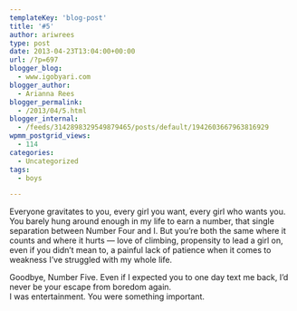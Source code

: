 ```yaml
---
templateKey: 'blog-post'
title: '#5'
author: ariwrees
type: post
date: 2013-04-23T13:04:00+00:00
url: /?p=697
blogger_blog:
  - www.igobyari.com
blogger_author:
  - Arianna Rees
blogger_permalink:
  - /2013/04/5.html
blogger_internal:
  - /feeds/3142898329549879465/posts/default/1942603667963816929
wpmm_postgrid_views:
  - 114
categories:
  - Uncategorized
tags:
  - boys

---
```

<div dir="ltr" style="text-align: left;">
  Everyone gravitates to you, every girl you want, every girl who wants you. You barely hung around enough in my life to earn a number, that single separation between Number Four and I. But you&#8217;re both the same where it counts and where it hurts &#8212; love of climbing, propensity to lead a girl on, even if you didn&#8217;t mean to, a painful lack of patience when it comes to weakness I&#8217;ve struggled with my whole life.</p> 
  
  <div>
  </div>
  
  <div>
    Goodbye, Number Five. Even if I expected you to one day text me back, I&#8217;d never be your escape from boredom again.&nbsp;
  </div>
  
  <div>
  </div>
  
  <div>
    I was entertainment. You were something important.&nbsp;
  </div>
</div>